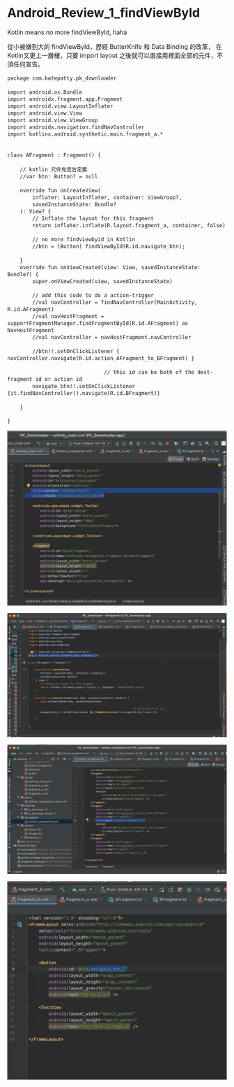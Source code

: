 # Android_Review_1_findViewById
Kotlin means no more findViewById, haha

從小被嫌到大的 findViewById，歷經 ButterKnife 和 Data Binding 的改革，
在Kotlin又更上一層樓，只要 import layout 之後就可以直接用裡面全部的元件，不須任何宣告。


    package com.katepatty.pk_downloader

    import android.os.Bundle
    import androidx.fragment.app.Fragment
    import android.view.LayoutInflater
    import android.view.View
    import android.view.ViewGroup
    import androidx.navigation.findNavController
    import kotlinx.android.synthetic.main.fragment_a.*


    class AFragment : Fragment() {

        // kotlin 元件免宣告定義
        //var btn: Button? = null
        
        override fun onCreateView(
            inflater: LayoutInflater, container: ViewGroup?,
            savedInstanceState: Bundle?
        ): View? {
            // Inflate the layout for this fragment
            return inflater.inflate(R.layout.fragment_a, container, false)

            // no more findviewbyid in Kotlin
            //btn = (Button) findViewById(R.id.navigate_btn);
            
        }
        override fun onViewCreated(view: View, savedInstanceState: Bundle?) {
            super.onViewCreated(view, savedInstanceState)
            
            // add this code to do a action-trigger
            //val navController = findNavController(MainActivity, R.id.AFragment)
            //val navHostFragment = supportFragmentManager.findFragmentById(R.id.AFragment) as NavHostFragment
            //val navController = navHostFragment.navController
            
            //btn!!.setOnClickListener { navController.navigate(R.id.action_AFragment_to_BFragment) }
                   
                                   // this id can be both of the dest-fragment id or action id
            navigate_btn!!.setOnClickListener {it.findNavController().navigate(R.id.BFragment)}

        }

    }


![](https://raw.githubusercontent.com/QueenieCplusplus/Android_Review_1_findViewById/main/obj_1.png)

![](https://raw.githubusercontent.com/QueenieCplusplus/Android_Review_1_findViewById/main/obj_2.png)

![](https://raw.githubusercontent.com/QueenieCplusplus/Android_Review_1_findViewById/main/obj_3.png)

![](https://raw.githubusercontent.com/QueenieCplusplus/Android_Review_1_findViewById/main/obj_4.png)

